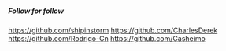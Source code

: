 ##### Follow for follow

https://github.com/shipinstorm
https://github.com/CharlesDerek
https://github.com/Rodrigo-Cn
https://github.com/Casheimo

